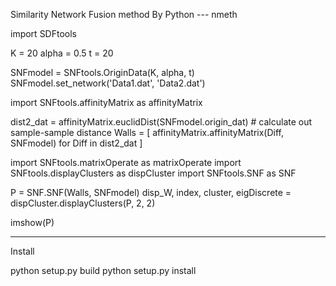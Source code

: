Similarity Network Fusion method By Python --- nmeth

import SDFtools

K = 20
alpha = 0.5
t = 20

SNFmodel = SNFtools.OriginData(K, alpha, t)
SNFmodel.set_network('Data1.dat', 'Data2.dat')

import SNFtools.affinityMatrix as affinityMatrix

dist2_dat = affinityMatrix.euclidDist(SNFmodel.origin_dat)  # calculate out sample-sample distance
Walls = [ affinityMatrix.affinityMatrix(Diff, SNFmodel) for Diff in dist2_dat ]

import SNFtools.matrixOperate as matrixOperate
import SNFtools.displayClusters as dispCluster
import SNFtools.SNF as SNF

P = SNF.SNF(Walls, SNFmodel)
disp_W, index, cluster, eigDiscrete = dispCluster.displayClusters(P, 2, 2)

imshow(P)

---------------------
Install

python setup.py build
python setup.py install

